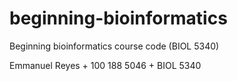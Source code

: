 # beginning-bioinformatics
Beginning bioinformatics course code (BIOL 5340)

Emmanuel Reyes + 100 188 5046 + BIOL 5340
